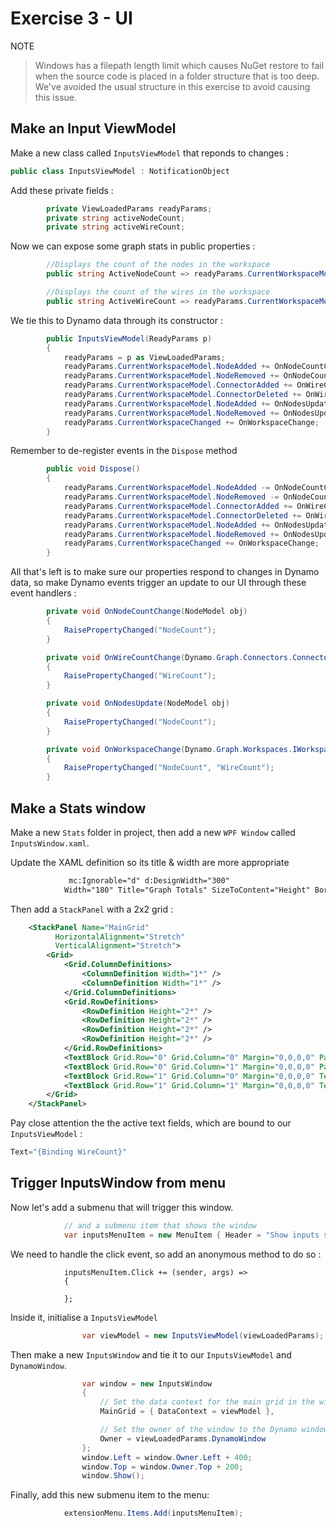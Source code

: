 # Exercise 3 - UI

NOTE
> Windows has a filepath length limit which causes NuGet restore to fail when the source code is placed in a folder structure that is too deep. We've avoided the usual structure in this exercise to avoid causing this issue.

## Make an Input ViewModel 

Make a new class called `InputsViewModel` that reponds to changes :
```cs
public class InputsViewModel : NotificationObject
```

Add these private fields :

```cs
        private ViewLoadedParams readyParams;
        private string activeNodeCount;
        private string activeWireCount;
```

Now we can expose some graph stats in public properties :

```cs
        //Displays the count of the nodes in the workspace
        public string ActiveNodeCount => readyParams.CurrentWorkspaceModel.Nodes.Count().ToString();

        //Displays the count of the wires in the workspace
        public string ActiveWireCount => readyParams.CurrentWorkspaceModel.Connectors.Count().ToString();
```

We tie this to Dynamo data through its constructor :

```cs
        public InputsViewModel(ReadyParams p)
        {
            readyParams = p as ViewLoadedParams;
            readyParams.CurrentWorkspaceModel.NodeAdded += OnNodeCountChange;
            readyParams.CurrentWorkspaceModel.NodeRemoved += OnNodeCountChange;
            readyParams.CurrentWorkspaceModel.ConnectorAdded += OnWireCountChange;
            readyParams.CurrentWorkspaceModel.ConnectorDeleted += OnWireCountChange;
            readyParams.CurrentWorkspaceModel.NodeAdded += OnNodesUpdate;
            readyParams.CurrentWorkspaceModel.NodeRemoved += OnNodesUpdate;
            readyParams.CurrentWorkspaceChanged += OnWorkspaceChange;
        }
```

Remember to de-register events in the `Dispose` method

```cs
        public void Dispose()
        {
            readyParams.CurrentWorkspaceModel.NodeAdded -= OnNodeCountChange;
            readyParams.CurrentWorkspaceModel.NodeRemoved -= OnNodeCountChange;
            readyParams.CurrentWorkspaceModel.ConnectorAdded += OnWireCountChange;
            readyParams.CurrentWorkspaceModel.ConnectorDeleted += OnWireCountChange;
            readyParams.CurrentWorkspaceModel.NodeAdded += OnNodesUpdate;
            readyParams.CurrentWorkspaceModel.NodeRemoved += OnNodesUpdate;
            readyParams.CurrentWorkspaceChanged += OnWorkspaceChange;
        }
```

All that's left is to make sure our properties respond to changes in Dynamo data, so make Dynamo events trigger an update to our UI through these event handlers :

```cs
        private void OnNodeCountChange(NodeModel obj)
        {
            RaisePropertyChanged("NodeCount");
        }

        private void OnWireCountChange(Dynamo.Graph.Connectors.ConnectorModel obj)
        {
            RaisePropertyChanged("WireCount");
        }

        private void OnNodesUpdate(NodeModel obj)
        {
            RaisePropertyChanged("NodeCount");
        }

        private void OnWorkspaceChange(Dynamo.Graph.Workspaces.IWorkspaceModel obj)
        {
            RaisePropertyChanged("NodeCount", "WireCount");
        }
```

## Make a Stats window

Make a new `Stats` folder in project, then add a new `WPF Window` called `InputsWindow.xaml`.

Update the XAML definition so its title & width are more appropriate
```xml
             mc:Ignorable="d" d:DesignWidth="300"
            Width="180" Title="Graph Totals" SizeToContent="Height" BorderThickness="0" Background="White">
```

Then add a `StackPanel` with a 2x2 grid :

```xml
    <StackPanel Name="MainGrid" 
          HorizontalAlignment="Stretch"
          VerticalAlignment="Stretch">
        <Grid>
            <Grid.ColumnDefinitions>
                <ColumnDefinition Width="1*" />
                <ColumnDefinition Width="1*" />
            </Grid.ColumnDefinitions>
            <Grid.RowDefinitions>
                <RowDefinition Height="2*" />
                <RowDefinition Height="2*" />
                <RowDefinition Height="2*" />
                <RowDefinition Height="2*" />
            </Grid.RowDefinitions>
            <TextBlock Grid.Row="0" Grid.Column="0" Margin="0,0,0,0" Padding="5" TextWrapping="Wrap" TextAlignment="Center" Text="Node Count" FontFamily="Arial" FontWeight="Bold" FontSize="14" Background="#8d9ca9" Foreground="#f2f3f4" VerticalAlignment="Center"/>
            <TextBlock Grid.Row="0" Grid.Column="1" Margin="0,0,0,0" Padding="5" TextWrapping="Wrap" TextAlignment="Center" Text="Connector Count" FontFamily="Arial" FontWeight="Bold" FontSize="14" Background="#8d9ca9" Foreground="#f2f3f4" VerticalAlignment="Center"/>
            <TextBlock Grid.Row="1" Grid.Column="0" Margin="0,0,0,0" Text="{Binding ActiveNodeCount}" Padding="10" TextAlignment="Center" FontFamily="Arial" FontWeight="Bold" FontSize="20"  Background="White" Foreground="#13344e"/>
            <TextBlock Grid.Row="1" Grid.Column="1" Margin="0,0,0,0" Text="{Binding ActiveWireCount}" Padding="10" TextAlignment="Center" FontFamily="Arial" FontWeight="Bold" FontSize="20" Background="White" Foreground="#13344e"/>
        </Grid>
    </StackPanel>
```

Pay close attention the the active text fields, which are bound to our `InputsViewModel` :
```cs
Text="{Binding WireCount}"
```

## Trigger InputsWindow from menu

Now let's add a submenu that will trigger this window.

```cs
            // and a submenu item that shows the window
            var inputsMenuItem = new MenuItem { Header = "Show inputs stats" };
```

We need to handle the click event, so add an anonymous method to do so :

```
            inputsMenuItem.Click += (sender, args) =>
            {

            };
```

Inside it, initialise a `InputsViewModel`

```cs
                var viewModel = new InputsViewModel(viewLoadedParams);
```

Then make a new `InputsWindow` and tie it to our `InputsViewModel` and `DynamoWindow`.

```cs
                var window = new InputsWindow
                {
                    // Set the data context for the main grid in the window.
                    MainGrid = { DataContext = viewModel },

                    // Set the owner of the window to the Dynamo window.
                    Owner = viewLoadedParams.DynamoWindow
                };
                window.Left = window.Owner.Left + 400;
                window.Top = window.Owner.Top + 200;
                window.Show();
```

Finally, add this new submenu item to the menu:

```cs
            extensionMenu.Items.Add(inputsMenuItem);
```